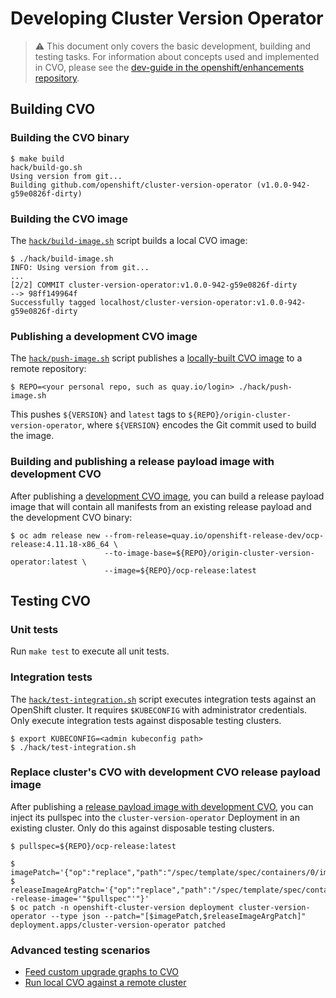# Developing Cluster Version Operator

> :warning: This document only covers the basic development, building and testing tasks. For information about
> concepts used and implemented in CVO, please see the
> [dev-guide in the openshift/enhancements repository](https://github.com/openshift/enhancements/tree/master/dev-guide/cluster-version-operator).

## Building CVO

### Building the CVO binary

```console
$ make build
hack/build-go.sh
Using version from git...
Building github.com/openshift/cluster-version-operator (v1.0.0-942-g59e0826f-dirty)
```

### Building the CVO image

The [`hack/build-image.sh`](../../hack/build-image.sh) script builds a local CVO image:

```console
$ ./hack/build-image.sh
INFO: Using version from git...
...
[2/2] COMMIT cluster-version-operator:v1.0.0-942-g59e0826f-dirty
--> 98ff149964f
Successfully tagged localhost/cluster-version-operator:v1.0.0-942-g59e0826f-dirty
```

### Publishing a development CVO image

The [`hack/push-image.sh`](../../hack/push-image.sh) script publishes
a [locally-built CVO image](#building-the-cvo-image) to a remote repository:

```console
$ REPO=<your personal repo, such as quay.io/login> ./hack/push-image.sh
```

This pushes `${VERSION}` and `latest` tags to `${REPO}/origin-cluster-version-operator`, where `${VERSION}` encodes the
Git commit used to build the image.

### Building and publishing a release payload image with development CVO

After publishing a [development CVO image](#publishing-a-development-cvo-image), you can build a release payload image
that will contain all manifests from an existing release payload and the development CVO binary:

```console
$ oc adm release new --from-release=quay.io/openshift-release-dev/ocp-release:4.11.18-x86_64 \
                     --to-image-base=${REPO}/origin-cluster-version-operator:latest \
                     --image=${REPO}/ocp-release:latest
```

## Testing CVO

### Unit tests

Run `make test` to execute all unit tests.

### Integration tests

The [`hack/test-integration.sh`](../../hack/test-integration.sh) script executes integration tests against an OpenShift
cluster. It requires `$KUBECONFIG` with administrator credentials. Only execute integration tests against disposable
testing clusters.

```console
$ export KUBECONFIG=<admin kubeconfig path>
$ ./hack/test-integration.sh
```

### Replace cluster's CVO with development CVO release payload image

After publishing
a [release payload image with development CVO](#building-and-publishing-a-release-payload-image-with-development-cvo),
you can inject its pullspec into the `cluster-version-operator` Deployment in an existing cluster. Only do this against
disposable testing clusters.

```console
$ pullspec=${REPO}/ocp-release:latest

$ imagePatch='{"op":"replace","path":"/spec/template/spec/containers/0/image","value":"'"$pullspec"'"}'
$ releaseImageArgPatch='{"op":"replace","path":"/spec/template/spec/containers/0/args/1","value":"--release-image='"$pullspec"'"}'
$ oc patch -n openshift-cluster-version deployment cluster-version-operator --type json --patch="[$imagePatch,$releaseImageArgPatch]"
deployment.apps/cluster-version-operator patched
```

### Advanced testing scenarios

- [Feed custom upgrade graphs to CVO](feed-cvo-custom-graphs.md)
- [Run local CVO against a remote cluster](run-cvo-locally.md)
